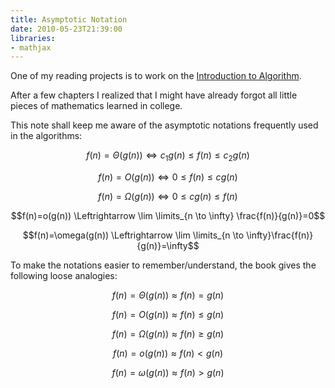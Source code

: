 ```yaml
---
title: Asymptotic Notation
date: 2010-05-23T21:39:00
libraries:
- mathjax
---
```


One of my reading projects is to work on the [Introduction to Algorithm](http://mitpress.mit.edu/catalog/item/default.asp?ttype=2&tid=8569).

After a few chapters I realized that I might have already forgot all little pieces of mathematics learned in college.

<!--more-->

This note shall keep me aware of the asymptotic notations frequently used in the algorithms:

$$f(n)=\Theta(g(n)) \Leftrightarrow c_{1}g(n) \le f(n) \le c_{2}g(n)$$




$$f(n)=O(g(n)) \Leftrightarrow 0 \le f(n) \le cg(n)$$




$$f(n)=\Omega(g(n)) \Leftrightarrow 0 \le cg(n) \le f(n)$$




$$f(n)=o(g(n)) \Leftrightarrow \lim \limits_{n \to \infty} \frac{f(n)}{g(n)}=0$$




$$f(n)=\omega(g(n)) \Leftrightarrow \lim \limits_{n \to \infty}\frac{f(n)}{g(n)}=\infty$$


To make the notations easier to remember/understand, the book gives the following loose analogies:


$$f(n)=\Theta(g(n)) \approx f(n) = g(n)$$




$$f(n)=O(g(n)) \approx f(n) \le g(n)$$




$$f(n)=\Omega(g(n)) \approx f(n) \ge g(n)$$




$$f(n)=o(g(n)) \approx f(n) < g(n)$$




$$f(n)=\omega(g(n)) \approx f(n) > g(n)$$
